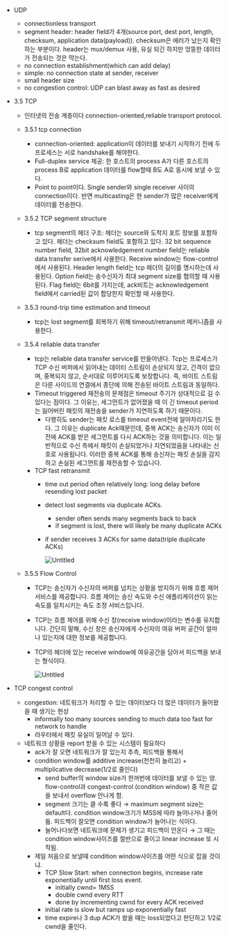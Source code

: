 - UDP
    - connectionless transport
    - segment header: header field가 4개(source port, dest port, length, checksum, application data(payload)). checksum은 에러가 났는지 확인하는 부분이다. header는 mux/demux 사용, 유실 되긴 하지만 엉뚱한 데이터가 전송되는 것은 막는다.
    - no connection establishment(which can add delay)
    - simple: no connection state at sender, receiver
    - small header size
    - no congestion control: UDP can blast away as fast as desired

- 3.5 TCP
    - 인터넷의 전송 계층이다 connection-oriented,reliable transport protocol.
    - 3.5.1 tcp connection
        - connection-oriented: application이 데이터를 보내기 시작하기 전에 두 프로세스는 서로 handshake를 해야한다.
        - Full-duplex service 제공: 한 호스트의 process A가 다른 호스트의 process B로 application 데이터를 flow할때 B도 A로 동시에 보낼 수 있다.
        - Point to point이다. Single sender와 single receiver 사이의 connection이다. 반면 multicasting은  한 sender가 많은 receiver에게 데이터를 전송한다.
    - 3.5.2 TCP segment structure
        - tcp segment의 헤더 구조:  헤더는 source와 도착지 포트 정보를 포함하고 있다. 헤더는 checksum field도 포함하고 있다. 32 bit sequence number field, 32bit acknowledgement number field는 reliable data transfer serive에서 사용한다. Receive window는 flow-control에서 사용된다. Header length field는 tcp 헤더의 길이를 명시하는데 사용된다. Option field는 송수신자가 최대 segment size를 협의할 때 사용된다. Flag field는 6bit를 가지는데, ack비트는 acknowledgement  field에서 carried된 값이 합당한지 확인할 때 사용한다.
    - 3.5.3 round-trip time estimation and timeout
        - tcp는 lost segment를 회복하기 위해 timeout/retransmit 메커니즘을 사용한다.
    - 3.5.4 reliable data transfer
        - tcp는 reliable data transfer service를 만들어낸다. Tcp는 프로세스가 TCP 수신 버퍼에서 읽어내는 데이터 스트림이 손상되지 않고, 간격이 없으며, 중복되지 않고, 순서대로 이루어지도록 보장합니다. 즉, 바이트 스트림은 다른 사이드의 연결에서 종단에 의해 전송된 바이트 스트림과 동일하다.
        - Timeout triggered 재전송의 문제점은 timeout 주기가 상대적으로 길 수 있다는 점이다. 그 이유는, 세그먼트가 없어졌을 때 이 긴 timeout period는 잃어버린 패킷의 재전송을 sender가 지연하도록 하기 때문이다.
            - 다행히도 sender는 패킷 로스를 timeout event전에 알아차리기도 한다. 그 이유는 duplicate Ack때문인데,  중복 ACK는 송신자가 이미 이전에 ACK를 받은 세그먼트를 다시 ACK하는 것을 의미합니다. 이는 일반적으로 수신 측에서 패킷이 손실되었거나 지연되었음을 나타내는 신호로 사용됩니다. 이러한 중복 ACK를 통해 송신자는 패킷 손실을 감지하고 손실된 세그먼트를 재전송할 수 있습니다.
        - TCP fast retransmit
            - time out period often relatively long: long delay before resending lost packet
            - detect lost segments via duplicate ACKs.
                - sender often sends many segments back to back
                - if segment is lost, there will likely be many duplicate ACKs
            - if sender receives 3 ACKs for same data(triple duplicate ACKs)
                
                ![Untitled](https://prod-files-secure.s3.us-west-2.amazonaws.com/91b5bb19-221e-4996-8b50-88e3f00c3a64/463860de-4ef4-4b30-841b-240f364c7199/Untitled.png)
                
    
    - 3.5.5 Flow Control
        - TCP는 송신자가 수신자의 버퍼를 넘치는 상황을 방지하기 위해 흐름 제어 서비스를 제공합니다. 흐름 제어는 송신 속도와 수신 애플리케이션이 읽는 속도를 일치시키는 속도 조정 서비스입니다.
        - TCP는 흐름 제어를 위해 수신 창(receive window)이라는 변수를 유지합니다. 간단히 말해, 수신 창은 송신자에게 수신자의 여유 버퍼 공간이 얼마나 있는지에 대한 정보를 제공합니다.
        - TCP의 헤더에 있는 receive window에 여유공간을 담아서 피드백을 보내는 형식이다.
            
            ![Untitled](https://prod-files-secure.s3.us-west-2.amazonaws.com/91b5bb19-221e-4996-8b50-88e3f00c3a64/e1ec6414-32b3-4be0-b138-8d70c1c45734/Untitled.png)
            
    

- TCP congest control
    - congestion: 네트워크가 처리할 수 있는 데이터보다 더 많은 데이터가 들어왔을 때 생기는 현상
        - informally too many sources sending to much data too fast for network to handle
        - 라우터에서 패킷 유실이 일어날 수 있다.
    - 네트워크 상황을 report 받을 수 있는 시스템이 필요하다
        - ack가 잘 오면 네트워크가 잘 있는지 추측, 피드백을 통해서
        - condition window를 additive increase(천천히 늘리고) + multiplicative decrease(1/2로 줄인다)
            - send buffer의 window size가 한꺼번에 데이터를 보낼 수 있는 양. flow-control과 congest-control (condition window) 중 작은 값을 보내서 overflow 안나게 함.
            - segment 크기는 클 수록 좋다 → maximum segment size는 default다. condition window크기가 MSS에 따라 늘어나거나 줄어듦. 피드백이 잘오면 condition window가 늘어나는 식이다.
            - 늘어나다보면 네트워크에 문제가 생기고 피드백이 안온다 → 그 때는 condition window사이즈를 절반으로 줄이고 linear increase 또 시작됨.
        - 제일 처음으로 보낼때 condition window사이즈를 어떤 식으로 잡을 것이냐.
            - TCP Slow Start: when connection begins, increase rate exponentially until first loss event.
                - initially cwnd= 1MSS
                - double cwnd every RTT
                - done by incrementing cwnd for every ACK received
            - initial rate is slow but ramps up exponentially fast
            - time expire나 3 dup ACK가 왔을 때는 loss되었다고 판단하고 1/2로 cwnd을 줄인다.
